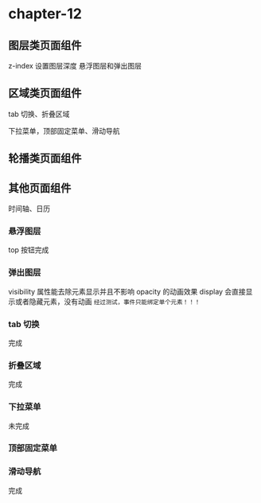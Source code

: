 # chapter-12

## 图层类页面组件
z-index 设置图层深度    悬浮图层和弹出图层

## 区域类页面组件
tab 切换、折叠区域

下拉菜单，顶部固定菜单、滑动导航

## 轮播类页面组件

## 其他页面组件
时间轴、日历

### 悬浮图层
top 按钮完成

### 弹出图层
visibility 属性能去除元素显示并且不影响 opacity 的动画效果
display 会直接显示或者隐藏元素，没有动画
`经过测试，事件只能绑定单个元素！！！`

### tab 切换
完成

### 折叠区域 
完成

### 下拉菜单
未完成

### 顶部固定菜单

### 滑动导航
完成